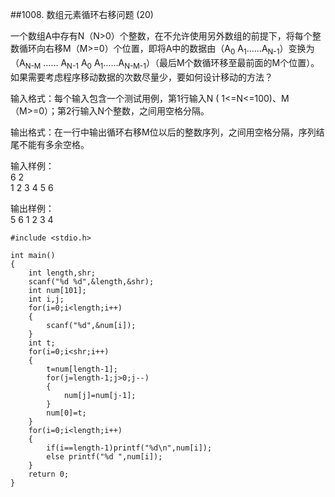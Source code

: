 ##1008. 数组元素循环右移问题 (20)  

一个数组A中存有N（N>0）个整数，在不允许使用另外数组的前提下，将每个整数循环向右移M（M>=0）个位置，即将A中的数据由（A<sub>0</sub> A<sub>1</sub>……A<sub>N-1</sub>）变换为（A<sub>N-M</sub> …… A<sub>N-1</sub> A<sub>0</sub> A<sub>1</sub>……A<sub>N-M-1</sub>）（最后M个数循环移至最前面的M个位置）。如果需要考虑程序移动数据的次数尽量少，要如何设计移动的方法？  

输入格式：每个输入包含一个测试用例，第1行输入N ( 1<=N<=100)、M（M>=0）；第2行输入N个整数，之间用空格分隔。  

输出格式：在一行中输出循环右移M位以后的整数序列，之间用空格分隔，序列结尾不能有多余空格。  

输入样例：  
6 2  
1 2 3 4 5 6  

输出样例：  
5 6 1 2 3 4  

	#include <stdio.h>
	
	int main()
	{
		int length,shr;
		scanf("%d %d",&length,&shr);
		int num[101];
		int i,j;
		for(i=0;i<length;i++)
		{
			scanf("%d",&num[i]);
		} 
		int t;
		for(i=0;i<shr;i++)
		{
			t=num[length-1];
			for(j=length-1;j>0;j--)
			{
				num[j]=num[j-1];
			}
			num[0]=t;
		}
		for(i=0;i<length;i++)
		{
			if(i==length-1)printf("%d\n",num[i]);
			else printf("%d ",num[i]);
		} 		
		return 0;	
	}